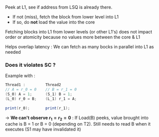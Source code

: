 Peek at L1, see if address from LSQ is already there.
- If not (miss), fetch the block from lower level into L1
- If so, do **not** load the value into the core

Fetching blocks into L1 from lower levels (or other L1's) does not impact order or atomicity because no values more between the core & L1

Helps overlap latency : We can fetch as many bocks in parallel into L1 as needed

### Does it violates SC ?
Example with : 
```java
Thread1 :         Thread2
// A = r_0 = 0    // B = r_1 = 0
(S_0) A = 1;      (S_1) B = 1;
(L_0) r_0 = B;    (L_1) r_1 = A;
                  
print(r_0);       print(r_1);
```
-> **We can't observe $r_1 = r_2 = 0$** : If Load(B) peeks, value brought into cache is B = 1 or B = 0 (depending on
T2). Still needs to read B when it executes (S1 may have invalidated it)